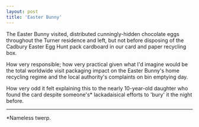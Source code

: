```yaml
---
layout: post
title: 'Easter Bunny'
---
```


The Easter Bunny visited, distributed cunningly-hidden chocolate eggs throughout the Turner residence and left, but not before disposing of the Cadbury Easter Egg Hunt pack cardboard in our card and paper recycling box.

How very responsible; how very practical given what I'd imagine would be the total worldwide visit packaging impact on the Easter Bunny's home recycling regime and the local authority's complaints on bin emptying day.

How very odd it felt explaining this to the nearly 10-year-old daughter who found the card despite someone's* lackadaisical efforts to 'bury' it the night before.

---

*Nameless twerp.
